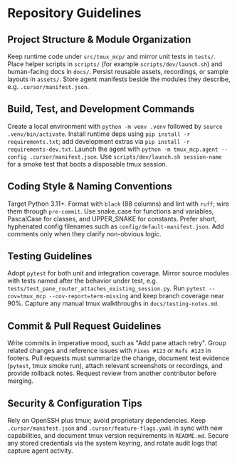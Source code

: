 # Repository Guidelines

## Project Structure & Module Organization
Keep runtime code under `src/tmux_mcp/` and mirror unit tests in `tests/`. Place helper scripts in `scripts/` (for example `scripts/dev/launch.sh`) and human-facing docs in `docs/`. Persist reusable assets, recordings, or sample layouts in `assets/`. Store agent manifests beside the modules they describe, e.g. `.cursor/manifest.json`.

## Build, Test, and Development Commands
Create a local environment with `python -m venv .venv` followed by `source .venv/bin/activate`. Install runtime deps using `pip install -r requirements.txt`; add development extras via `pip install -r requirements-dev.txt`. Launch the agent with `python -m tmux_mcp.agent --config .cursor/manifest.json`. Use `scripts/dev/launch.sh session-name` for a smoke test that boots a disposable tmux session.

## Coding Style & Naming Conventions
Target Python 3.11+. Format with `black` (88 columns) and lint with `ruff`; wire them through `pre-commit`. Use snake_case for functions and variables, PascalCase for classes, and UPPER_SNAKE for constants. Prefer short, hyphenated config filenames such as `config/default-manifest.json`. Add comments only when they clarify non-obvious logic.

## Testing Guidelines
Adopt `pytest` for both unit and integration coverage. Mirror source modules with tests named after the behavior under test, e.g. `tests/test_pane_router_attaches_existing_session.py`. Run `pytest --cov=tmux_mcp --cov-report=term-missing` and keep branch coverage near 90%. Capture any manual tmux walkthroughs in `docs/testing-notes.md`.

## Commit & Pull Request Guidelines
Write commits in imperative mood, such as "Add pane attach retry". Group related changes and reference issues with `Fixes #123` or `Refs #123` in footers. Pull requests must summarize the change, document test evidence (`pytest`, tmux smoke run), attach relevant screenshots or recordings, and provide rollback notes. Request review from another contributor before merging.

## Security & Configuration Tips
Rely on OpenSSH plus tmux; avoid proprietary dependencies. Keep `.cursor/manifest.json` and `.cursor/feature-flags.yaml` in sync with new capabilities, and document tmux version requirements in `README.md`. Secure any stored credentials via the system keyring, and rotate audit logs that capture agent activity.
